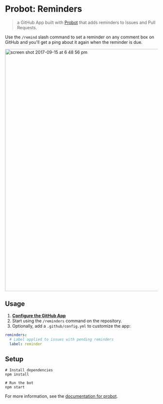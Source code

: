 # Probot: Reminders

> a GitHub App built with [Probot](https://github.com/probot/probot) that adds reminders to Issues and Pull Requests.

Use the `/remind` slash command to set a reminder on any comment box on GitHub and you'll get a ping about it again when the reminder is due.

<img width="797" alt="screen shot 2017-09-15 at 6 48 56 pm" src="https://user-images.githubusercontent.com/13410355/30493981-99505cfe-9a46-11e7-8738-3652da872141.png">

## Usage
1. **[Configure the GitHub App](https://github.com/apps/reminders)**
2. Start using the `/reminders` command on the repository.
3. Optionally, add a `.github/config.yml` to customize the app:

```yml
reminders:  
  # Label applied to issues with pending reminders
  label: reminder
```

## Setup

```
# Install dependencies
npm install

# Run the bot
npm start
```

For more information, see the [documentation for probot](https://github.com/probot/probot).
